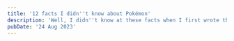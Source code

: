 ```yaml
---
title: '12 facts I didn''t know about Pokémon'
description: 'Well, I didn''t know at these facts when I first wrote this.'
pubDate: '24 Aug 2023'
---
```

